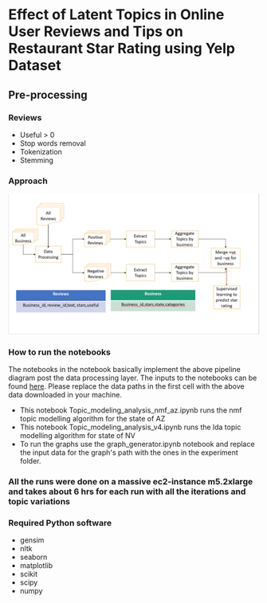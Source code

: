 # Effect of Latent Topics in Online User Reviews and Tips on Restaurant Star Rating using Yelp Dataset

## Pre-processing

### Reviews

- Useful > 0
- Stop words removal
- Tokenization
- Stemming

### Approach

![alt text](https://github.com/adichills/yelp-user-reviews-topic-modelling/blob/master/figures/Approach.PNG)


### How to run the notebooks

The notebooks in the notebook basically implement the above pipeline diagram post the data processing layer. The inputs to the notebooks can be found [here](https://drive.google.com/drive/folders/1MZ5BT_GJVqFHdUMY9Bdvb2uu9ipx7_I9?usp=sharing).
Please replace the data paths in the first cell with the above data downloaded in your machine.

- This notebook Topic_modeling_analysis_nmf_az.ipynb runs the nmf topic modelling algorithm for the state of AZ
- This notebook Topic_modeling_analysis_v4.ipynb runs the lda topic modelling algorithm for state of NV
- To run the graphs use the graph_generator.ipynb notebook and replace the input data for the graph's path with the ones in the experiment folder.



### All the runs were done on a massive ec2-instance m5.2xlarge and takes about 6 hrs for each run with all the iterations and topic variations

### Required Python software
- gensim
- nltk
- seaborn
- matplotlib
- scikit
- scipy
- numpy
